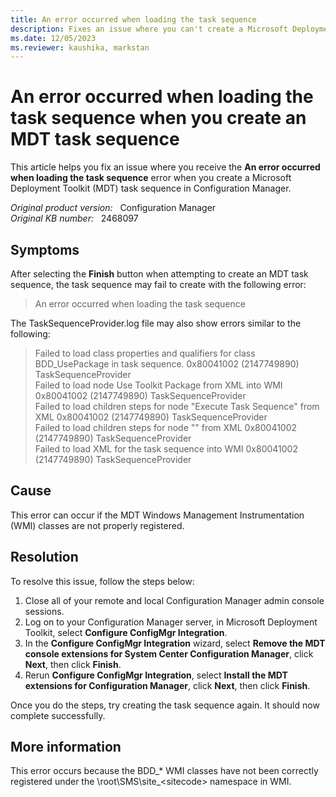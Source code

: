 ```yaml
---
title: An error occurred when loading the task sequence 
description: Fixes an issue where you can't create a Microsoft Deployment Toolkit task sequence in Configuration Manager.
ms.date: 12/05/2023
ms.reviewer: kaushika, markstan
---
```

# An error occurred when loading the task sequence when you create an MDT task sequence

This article helps you fix an issue where you receive the **An error occurred when loading the task sequence** error when you create a Microsoft Deployment Toolkit (MDT) task sequence in Configuration Manager.

_Original product version:_ &nbsp; Configuration Manager  
_Original KB number:_ &nbsp; 2468097

## Symptoms

After selecting the **Finish** button when attempting to create an MDT task sequence, the task sequence may fail to create with the following error:

> An error occurred when loading the task sequence

The TaskSequenceProvider.log file may also show errors similar to the following:

> Failed to load class properties and qualifiers for class BDD_UsePackage in task sequence. 0x80041002 (2147749890) TaskSequenceProvider  
> Failed to load node Use Toolkit Package from XML into WMI 0x80041002 (2147749890) TaskSequenceProvider  
> Failed to load children steps for node "Execute Task Sequence" from XML 0x80041002 (2147749890) TaskSequenceProvider  
> Failed to load children steps for node "" from XML 0x80041002 (2147749890)  TaskSequenceProvider  
> Failed to load XML for the task sequence into WMI 0x80041002 (2147749890) TaskSequenceProvider

## Cause

This error can occur if the MDT Windows Management Instrumentation (WMI) classes are not properly registered.

## Resolution

To resolve this issue, follow the steps below:

1. Close all of your remote and local Configuration Manager admin console sessions.
2. Log on to your Configuration Manager server, in Microsoft Deployment Toolkit, select **Configure ConfigMgr Integration**.
3. In the **Configure ConfigMgr Integration** wizard, select **Remove the MDT console extensions for System Center Configuration Manager**, click **Next**, then click **Finish**.
4. Rerun **Configure ConfigMgr Integration**, select **Install the MDT extensions for Configuration Manager**, click **Next**, then click **Finish**.

Once you do the steps, try creating the task sequence again. It should now complete successfully.

## More information

This error occurs because the BDD_* WMI classes have not been correctly registered under the \root\SMS\site_\<sitecode> namespace in WMI.
